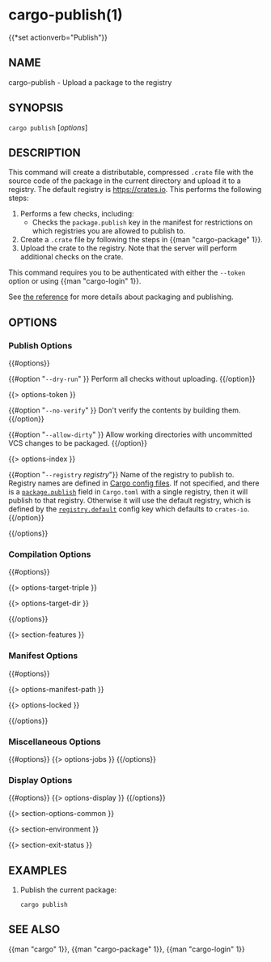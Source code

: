 # cargo-publish(1)
{{*set actionverb="Publish"}}

## NAME

cargo-publish - Upload a package to the registry

## SYNOPSIS

`cargo publish` [_options_]

## DESCRIPTION

This command will create a distributable, compressed `.crate` file with the
source code of the package in the current directory and upload it to a
registry. The default registry is <https://crates.io>. This performs the
following steps:

1. Performs a few checks, including:
   - Checks the `package.publish` key in the manifest for restrictions on
     which registries you are allowed to publish to.
2. Create a `.crate` file by following the steps in {{man "cargo-package" 1}}.
3. Upload the crate to the registry. Note that the server will perform
   additional checks on the crate.

This command requires you to be authenticated with either the `--token` option
or using {{man "cargo-login" 1}}.

See [the reference](../reference/publishing.html) for more details about
packaging and publishing.

## OPTIONS

### Publish Options

{{#options}}

{{#option "`--dry-run`" }}
Perform all checks without uploading.
{{/option}}

{{> options-token }}

{{#option "`--no-verify`" }}
Don't verify the contents by building them.
{{/option}}

{{#option "`--allow-dirty`" }}
Allow working directories with uncommitted VCS changes to be packaged.
{{/option}}

{{> options-index }}

{{#option "`--registry` _registry_"}}
Name of the registry to publish to. Registry names are defined in [Cargo
config files](../reference/config.html). If not specified, and there is a
[`package.publish`](../reference/manifest.html#the-publish-field) field in
`Cargo.toml` with a single registry, then it will publish to that registry.
Otherwise it will use the default registry, which is defined by the
[`registry.default`](../reference/config.html#registry-default) config key
which defaults to `crates-io`.
{{/option}}

{{/options}}

### Compilation Options

{{#options}}

{{> options-target-triple }}

{{> options-target-dir }}

{{/options}}

{{> section-features }}

### Manifest Options

{{#options}}

{{> options-manifest-path }}

{{> options-locked }}

{{/options}}

### Miscellaneous Options

{{#options}}
{{> options-jobs }}
{{/options}}

### Display Options

{{#options}}
{{> options-display }}
{{/options}}

{{> section-options-common }}

{{> section-environment }}

{{> section-exit-status }}

## EXAMPLES

1. Publish the current package:

       cargo publish

## SEE ALSO
{{man "cargo" 1}}, {{man "cargo-package" 1}}, {{man "cargo-login" 1}}
